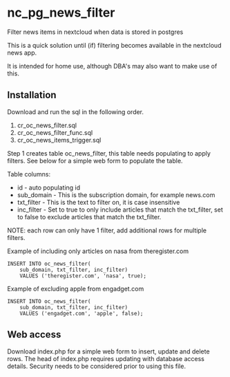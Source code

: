 # nc_pg_news_filter
Filter news items in nextcloud when data is stored in postgres

This is a quick solution until (if) filtering becomes available in the nextcloud news app.

It is intended for home use, although DBA's may also want to make use of this. 

## Installation
Download and run the sql in the following order.
1. cr_oc_news_filter.sql
2. cr_oc_news_filter_func.sql
3. cr_oc_news_items_trigger.sql

Step 1 creates table oc_news_filter, this table needs populating to apply filters. See below for a simple web form to populate the table.

Table columns:
* id - auto populating id
* sub_domain - This is the subscription domain, for example news.com
* txt_filter - This is the text to filter on, it is case insensitive
* inc_filter - Set to true to only include articles that match the txt_filter, set to false to exclude articles that match the txt_filter.
    
NOTE: each row can only have 1 filter, add additional rows for multiple filters.

Example of including only articles on nasa from theregister.com

    INSERT INTO oc_news_filter(
        sub_domain, txt_filter, inc_filter)
        VALUES ('theregister.com', 'nasa', true);
    
Example of excluding apple from engadget.com

    INSERT INTO oc_news_filter(
        sub_domain, txt_filter, inc_filter)
        VALUES ('engadget.com', 'apple', false);
        
## Web access
Download index.php for a simple web form to insert, update and delete rows.
The head of index.php requires updating with database access details.
Security needs to be considered prior to using this file.